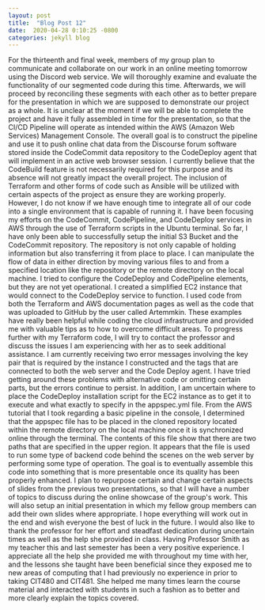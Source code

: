 ```yaml
---
layout: post
title:  "Blog Post 12"
date:  2020-04-28 0:10:25 -0800
categories: jekyll blog
---
```

For the thirteenth and final week, members of my group plan to communicate and collaborate on our work in an online meeting tomorrow using the Discord web service. We will thoroughly examine and evaluate the functionality of our segmented code during this time. Afterwards, we will proceed by reconciling these segments with each other as to better prepare for the presentation in which we are supposed to demonstrate our project as a whole. It is unclear at the moment if we will be able to complete the project and have it fully assembled in time for the presentation, so that the CI/CD Pipeline will operate as intended within the AWS (Amazon Web Services) Management Console. The overall goal is to construct the pipeline and use it to push online chat data from the Discourse forum software stored inside the CodeCommit data repository to the CodeDeploy agent that will implement in an active web browser session. I currently believe that the CodeBuild feature is not necessarily required for this purpose and its absence will not greatly impact the overall project. The inclusion of Terraform and other forms of code such as Ansible will be utilized with certain aspects of the project as ensure they are working properly. However, I do not know if we have enough time to integrate all of our code into a single environment that is capable of running it. I have been focusing my efforts on the CodeCommit, CodePipeline, and CodeDeploy services in AWS through the use of Terraform scripts in the Ubuntu terminal. So far, I have only been able to successfully setup the initial S3 Bucket and the CodeCommit repository. The repository is not only capable of holding information but also transferring it from place to place. I can manipulate the flow of data in either direction by moving various files to and from a specified location like the repository or the remote directory on the local machine. I tried to configure the CodeDeploy and CodePipeline elements, but they are not yet operational. I created a simplified EC2 instance that would connect to the CodeDeploy service to function. I used code from both the Terraform and AWS documentation pages as well as the code that was uploaded to GitHub by the user called Artemmkin. These examples have really been helpful while coding the cloud infrastructure and provided me with valuable tips as to how to overcome difficult areas. To progress further with my Terraform code, I will try to contact the professor and discuss the issues I am experiencing with her as to seek additional assistance. I am currently receiving two error messages involving the key pair that is required by the instance I constructed and the tags that are connected to both the web server and the Code Deploy agent. I have tried getting around these problems with alternative code or omitting certain parts, but the errors continue to persist. In addition, I am uncertain where to place the CodeDeploy installation script for the EC2 instance as to get it to execute and what exactly to specify in the appspec.yml file. From the AWS tutorial that I took regarding a basic pipeline in the console, I determined that the appspec file has to be placed in the cloned repository located within the remote directory on the local machine once it is synchronized online through the terminal. The contents of this file show that there are two paths that are specified in the upper region. It appears that the file is used to run some type of backend code behind the scenes on the web server by performing some type of operation. The goal is to eventually assemble this code into something that is more presentable once its quality has been properly enhanced. I plan to repurpose certain and change certain aspects of slides from the previous two presentations, so that I will have a number of topics to discuss during the online showcase of the group's work. This will also setup an initial presentation in which my fellow group members can add their own slides where appropriate. I hope everything will work out in the end and wish everyone the best of luck in the future. I would also like to thank the professor for her effort and steadfast dedication during uncertain times as well as the help she provided in class. Having Professor Smith as my teacher this and last semester has been a very positive experience. I appreciate all the help she provided me with throughout my time with her, and the lessons she taught have been beneficial since they exposed me to new areas of computing that I had previously no experience in prior to taking CIT480 and CIT481. She helped me many times learn the course material and interacted with students in such a fashion as to better and more clearly explain the topics covered. 